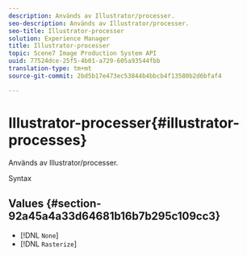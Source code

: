 ```yaml
---
description: Används av Illustrator/processer.
seo-description: Används av Illustrator/processer.
seo-title: Illustrator-processer
solution: Experience Manager
title: Illustrator-processer
topic: Scene7 Image Production System API
uuid: 77524dce-25f5-4b01-a729-605a93544fbb
translation-type: tm+mt
source-git-commit: 2bd5b17e473ec53844b4bbcb4f13580b2d6bfaf4

---
```



# Illustrator-processer{#illustrator-processes}

Används av Illustrator/processer.

Syntax

## Values {#section-92a45a4a33d64681b16b7b295c109cc3}

* [!DNL `None`]
* [!DNL `Rasterize`]

